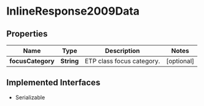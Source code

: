 

# InlineResponse2009Data


## Properties

Name | Type | Description | Notes
------------ | ------------- | ------------- | -------------
**focusCategory** | **String** | ETP class focus category. |  [optional]


## Implemented Interfaces

* Serializable


